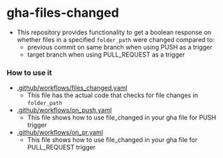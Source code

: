 # gha-files-changed
* This repository provides functionality to get a boolean response on whether files in a specified `folder_path`
were changed compared to:
  * previous commit on same branch when using PUSH as a trigger
  * target branch when using PULL_REQUEST as a trigger


### How to use it
* [.github/workflows/files_changed.yaml](https://github.com/aseem-hegshetye/gha-files-changed/blob/main/.github/workflows/files_changed.yaml) 
  * This file has the actual code that checks for file changes in `folder_path`
* [.github/workflows/on_push.yaml](https://github.com/aseem-hegshetye/gha-files-changed/blob/main/.github/workflows/on_push.yaml)
  * This file shows how to use file_changed in your gha file for PUSH trigger
* [.github/workflows/on_pr.yaml](https://github.com/aseem-hegshetye/gha-files-changed/blob/main/.github/workflows/on_pr.yaml)
  * This file shows how to use file_changed in your gha file for PULL_REQUEST trigger
